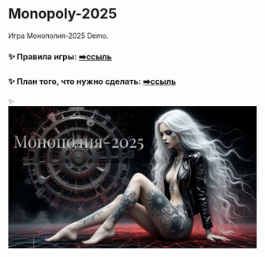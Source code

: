 # Monopoly-2025
 Игра Монополия-2025 Demo.
 
 
### :sparkles: Правила игры:    [:arrow_right:ссыль](https://github.com/slava-rusi11/Monopolia/blob/main/Правила%20игры.%20Промышленная%20монополия.txt)
 
 
### :sparkles: План того, что нужно сделать:    [:arrow_right:ссыль](https://github.com/slava-rusi11/Monopolia/blob/main/План-лист.txt)
 
 :sparkles:
 <img src="CB/Monopoly/bin/res/logo.jpg"/>
